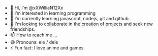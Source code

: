 - 👋 Hi, I’m @xXWilliaN12Xx
- 👀 I’m interested in learning programming
- 🌱 I’m currently learning javascript, nodejs, git and github.
- 💞️ I'm looking to collaborate in the creation of projects and seek new friendships.
- 📫 How to reach me ...
- 😄 Pronouns: ele / dele
- ⚡ Fun fact: I love anime and games

<!---
xXWilliaN12Xx/xXWilliaN12Xx is a ✨ special ✨ repository because its `README.md` (this file) appears on your GitHub profile.
You can click the Preview link to take a look at your changes.
--->
